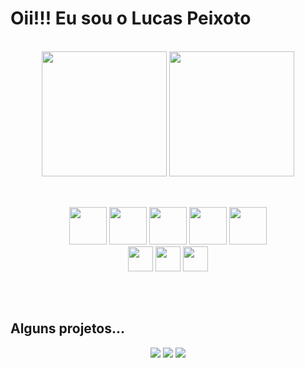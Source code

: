 
<h1>Oii!!! Eu sou o Lucas Peixoto</h1><br/>

<div align="center">
  <img height="200em" src="https://github-readme-stats.vercel.app/api?username=LucasPeixotg&&count_private=true&hide_rank=true&theme=dark&show_icons=true"/>
  <img height="200em" height="100%" src="https://github-readme-stats.vercel.app/api/top-langs/?username=LucasPeixotg&theme=dark"/>
</div>

<br/>

##

<div align="center">
  <img height="60" src="https://cdn.jsdelivr.net/gh/devicons/devicon/icons/python/python-original.svg" />
  <img height="60" src="https://cdn.jsdelivr.net/gh/devicons/devicon/icons/mongodb/mongodb-plain-wordmark.svg" />
  <img height="60" src="https://cdn.jsdelivr.net/gh/devicons/devicon/icons/nodejs/nodejs-original.svg" />
  <img height="60" src="https://cdn.jsdelivr.net/gh/devicons/devicon/icons/express/express-original.svg" /> 
  <img height="60" src="https://cdn.jsdelivr.net/gh/devicons/devicon/icons/react/react-original.svg" />
</div>
<div align="center">
  <img height="40" src="https://cdn.jsdelivr.net/gh/devicons/devicon/icons/javascript/javascript-original.svg" />
  <img height="40" src="https://cdn.jsdelivr.net/gh/devicons/devicon/icons/html5/html5-original.svg" />
  <img height="40" src="https://cdn.jsdelivr.net/gh/devicons/devicon/icons/css3/css3-original.svg" />
</div>

##

<br/>

<h2>Alguns projetos...</h2>
<div align="center">
  <a target="_blank" href="https://github.com/LucasPeixotg/asteroidsMultiplayer"><img src="https://github-readme-stats.vercel.app/api/pin/?username=LucasPeixotg&repo=asteroidsMultiplayer&theme=dark"/></a>
  <a target="_blank" href="https://github.com/LucasPeixotg/aStarPathfinding"><img src="https://github-readme-stats.vercel.app/api/pin/?username=LucasPeixotg&repo=aStarPathfinding&theme=dark"/></a>
  <a target="_blank" href="https://github.com/LucasPeixotg/social-media-app"><img src="https://github-readme-stats.vercel.app/api/pin/?username=LucasPeixotg&repo=social-media-app&theme=dark"/></a>
  
  
</div>
  
